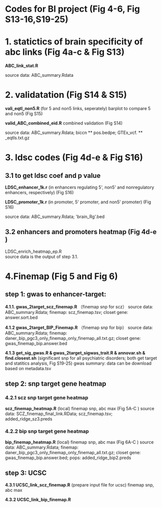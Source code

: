 # Codes for BI project (Fig 4-6, Fig S13-16,S19-25)

# 1. statictics of brain specificity of abc links (Fig 4a-c & Fig S13)

**ABC_link_stat.R**

source data: ABC_summary.Rdata 


# 2. validatation (Fig S14 & S15)

**vali_eqtl_non5.R** (for 5 and non5 links, seperately) barplot to compare 5 and non5 (Fig S15)

**valid_ABC_combined_eid.R** combined validation (Fig S14)

source data: ABC_summary.Rdata; biccn ** pos.bedpe; GTEx_vcf. ** _eqtls.txt.gz


# 3. ldsc codes (Fig 4d-e & Fig S16)

## 3.1 to get ldsc coef and p value

**LDSC_enhancer_1k.r** (in enhancers regulating 5', non5' and nonregulatory enhancers, respectively) (Fig S16)

**LDSC_promoter_1k.r** (in promoter, 5' promoter, and non5' promoter) (Fig S16)

source data: ABC_summary.Rdata; 'brain_Rg'.bed

## 3.2 enhancers and promoters heatmap (Fig 4d-e )
LDSC_enrich_heatmap_ep.R   
source data is the output of step 3.1.

# 4.Finemap (Fig 5 and Fig 6)
## step 1: gwas to enhancer-target: 

**4.1.1. gwas_2target_scz_finemap.R** （finemap snp for scz）
source data: ABC_summary.Rdata; finemap: scz_finemap.tsv; closet gene: answer.sort.bed

**4.1.2 gwas_2target_BIP_Finemap.R** （finemap snp for bip）
source data: ABC_summary.Rdata; finemap: daner_bip_pgc3_only_finemap_only_finemap_all.txt.gz; closet gene: gwas_finemap_bip.answer.bed

**4.1.3 get_sig_gwas.R & gwas_2target_sigwas_trait.R & annovar.sh & find.closest.sh** (significant snp for all psychiatric disorders; both get target and statitics analysis, Fig S19-25)
gwas summary: data can be download based on metadata.tsv

## step 2: snp target gene heatmap  

### 4.2.1 scz snp target gene heatmap 

**scz_finemap_heatmap.R** (local) finemap snp, abc max (Fig 5A-C )
source data: SCZ_finemap_final_link.RData; scz_finemap.tsv; added_ridge_sz3.preds

### 4.2.2 bip snp target gene heatmap 

**bip_finemap_heatmap.R** (local) finemap snp, abc max (Fig 6A-C )
source data: ABC_summary.Rdata; finemap: daner_bip_pgc3_only_finemap_only_finemap_all.txt.gz; closet gene: gwas_finemap_bip.answer.bed; pops: added_ridge_bip2.preds


## step 3: UCSC

**4.3.1 UCSC_link_scz_finemap.R** (prepare input file for ucsc)  finemap snp, abc max

**4.3.2 UCSC_link_bip_finemap.R**





